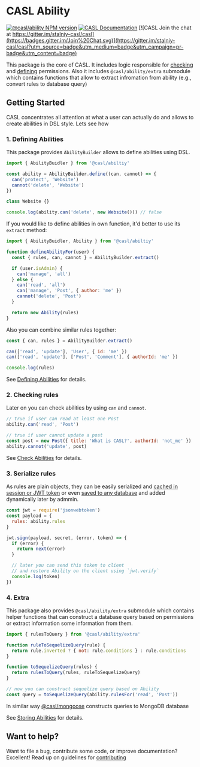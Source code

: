 # CASL Ability

[![@casl/ability NPM version](https://badge.fury.io/js/%40casl%2Fability.svg)](https://badge.fury.io/js/%40casl%2Fability)
[![CASL Documentation](https://img.shields.io/badge/documentation-available-brightgreen.svg)](https://stalniy.github.io/casl/)
[![CASL Join the chat at https://gitter.im/stalniy-casl/casl](https://badges.gitter.im/Join%20Chat.svg)](https://gitter.im/stalniy-casl/casl?utm_source=badge&utm_medium=badge&utm_campaign=pr-badge&utm_content=badge)

This package is the core of CASL. It includes logic responsible for [checking][check-abilities] and [defining][define-abilities] permissions.
Also it includes `@casl/ability/extra` submodule which contains functions that allow to extract infromation from ability (e.g., convert rules to database query)

## Getting Started

CASL concentrates all attention at what a user can actually do and allows to create abilities in DSL style. Lets see how

### 1. Defining Abilities

This package provides `AbilityBuilder` allows to define abilities using DSL.

```js
import { AbilityBuidler } from '@casl/abiltiy'

const ability = AbilityBuilder.define((can, cannot) => {
  can('protect', 'Website')
  cannot('delete', 'Website')
})

class Website {}

console.log(ability.can('delete', new Website())) // false
```

If you would like to define abilities in own function, it'd better to use its `extract` method:

```js
import { AbilityBuidler, Ability } from '@casl/abiltiy'

function defineAbilityFor(user) {
  const { rules, can, cannot } = AbilityBuilder.extract()

  if (user.isAdmin) {
    can('manage', 'all')
  } else {
    can('read', 'all')
    can('manage', 'Post', { author: 'me' })
    cannot('delete', 'Post')
  }

  return new Ability(rules)
}
```

Also you can combine similar rules together:

```js
const { can, rules } = AbilityBuilder.extract()

can(['read', 'update'], 'User', { id: 'me' })
can(['read', 'update'], ['Post', 'Comment'], { authorId: 'me' })

console.log(rules)
```

See [Defining Abilities][define-abilities] for details.

### 2. Checking rules

Later on you can check abilities by using `can` and `cannot`.

```js
// true if user can read at least one Post
ability.can('read', 'Post')

// true if user cannot update a post
const post = new Post({ title: 'What is CASL?', authorId: 'not_me' })
ability.cannot('update', post)
```

See [Check Abilities][check-abilities] for details.

### 3. Serialize rules

As rules are plain objects, they can be easily serialized and [cached in session or JWT token][cache-rules] or even [saved to any database][store-rules] and added dynamically later by admmin.

```js
const jwt = require('jsonwebtoken')
const payload = {
  rules: ability.rules
}

jwt.sign(payload, secret, (error, token) => {
  if (error) {
    return next(error)
  }

  // later you can send this token to client
  // and restore Ability on the client using `jwt.verify`
  console.log(token)
})
```

### 4. Extra

This package also provides `@casl/ability/extra` submodule which contains helper functions that can construct a database query based on permissions
or extract information some information from them.

```js
import { rulesToQuery } from '@casl/ability/extra'

function ruleToSequelizeQuery(rule) {
  return rule.inverted ? { not: rule.conditions } : rule.conditions
}

function toSequelizeQuery(rules) {
  return rulesToQuery(rules, ruleToSequelizeQuery)
}

// now you can construct sequelize query based on Ability
const query = toSequelizeQuery(ability.rulesFor('read', 'Post'))
```

In similar way [@casl/mongoose](/packages/casl-mongoose) constructs queries to MongoDB database

See [Storing Abilities][storing-abilities] for details.

## Want to help?

Want to file a bug, contribute some code, or improve documentation? Excellent! Read up on guidelines for [contributing][contributing]

[check-abilities]: https://stalniy.github.io/casl/abilities/2017/07/21/check-abilities.html
[define-abilities]: https://stalniy.github.io/casl/abilities/2017/07/20/define-abilities.html
[contributing]: https://github.com/stalniy/casl/blob/master/CONTRIBUTING.md
[storing-abilities]: https://stalniy.github.io/casl/abilities/storage/2017/07/22/storing-abilities.html
[store-rules]: https://stalniy.github.io/casl/abilities/storage/2017/07/22/storing-abilities.html#storing-abilities
[cache-rules]: https://stalniy.github.io/casl/abilities/storage/2017/07/22/storing-abilities.html#caching-abilities
